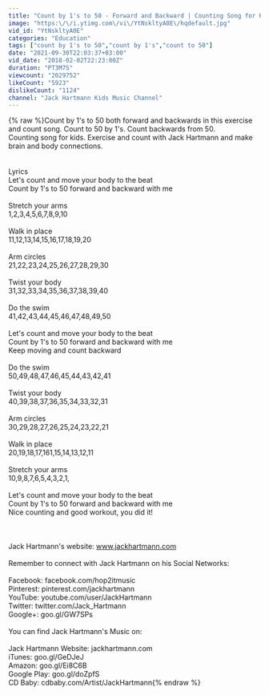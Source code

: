 ```yaml
---
title: "Count by 1's to 50 - Forward and Backward | Counting Song for Kids | Count to 50 | Jack Hartmann"
image: "https:\/\/i.ytimg.com\/vi\/YtNskltyA0E\/hqdefault.jpg"
vid_id: "YtNskltyA0E"
categories: "Education"
tags: ["count by 1's to 50","count by 1's","count to 50"]
date: "2021-09-30T22:03:37+03:00"
vid_date: "2018-02-02T22:23:00Z"
duration: "PT3M7S"
viewcount: "2029752"
likeCount: "5923"
dislikeCount: "1124"
channel: "Jack Hartmann Kids Music Channel"
---
```

{% raw %}Count by 1's to 50 both forward and backwards in this exercise and count song. Count to 50 by 1's.  Count backwards from 50. <br /> Counting song for kids. Exercise and count with Jack Hartmann and make brain and body connections.<br /><br /><br />Lyrics<br />Let's count and move your body to the beat<br />Count by 1's to 50 forward and backward with me<br /><br />Stretch your arms<br />1,2,3,4,5,6,7,8,9,10<br /><br />Walk in place<br />11,12,13,14,15,16,17,18,19,20<br /><br />Arm circles<br />21,22,23,24,25,26,27,28,29,30<br /><br />Twist your body<br />31,32,33,34,35,36,37,38,39,40<br /><br />Do the swim<br />41,42,43,44,45,46,47,48,49,50<br /><br />Let's count and move your body to the beat<br />Count by 1's to 50 forward and backward with me<br />Keep moving and count backward<br /><br />Do the swim<br />50,49,48,47,46,45,44,43,42,41<br /><br />Twist your body<br />40,39,38,37,36,35,34,33,32,31<br /><br />Arm circles<br />30,29,28,27,26,25,24,23,22,21<br /><br />Walk in place<br />20,19,18,17,161,15,14,13,12,11<br /><br />Stretch your arms<br />10,9,8,7,6,5,4,3,2,1,<br /><br />Let's count and move your body to the beat<br />Count by 1's to 50 forward and backward with me<br />Nice counting and good workout, you did it!<br /><br /><br /><br />Jack Hartmann's website: www.jackhartmann.com<br /><br />Remember to connect with Jack Hartmann on his Social Networks:<br /><br />Facebook: facebook.com/hop2itmusic<br />Pinterest: pinterest.com/jackhartmann<br />YouTube: youtube.com/user/JackHartmann<br />Twitter: twitter.com/Jack_Hartmann<br />Google+: goo.gl/GW7SPs<br /><br />You can find Jack Hartmann's Music on:<br /><br />Jack Hartmann Website: jackhartmann.com<br />iTunes: goo.gl/GeDJeJ<br />Amazon: goo.gl/Ei8C6B<br />Google Play: goo.gl/doZpfS<br />CD Baby: cdbaby.com/Artist/JackHartmann{% endraw %}
